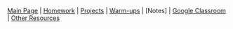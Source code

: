 [Main Page] | [Homework] | [Projects] | [Warm-ups] | [Notes] | [Google Classroom] | [Other Resources]


[Main Page]: /index.md
[Homework]: /homework/index.md
[Projects]: /projects/index.md
[Warm-ups]: /warmups/index.md
[Classwork]: /notes/index.md
[Google Classroom]: http://classroom.google.com
[Other Resources]: /links.md
